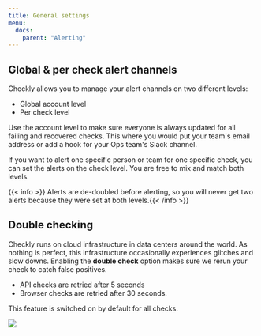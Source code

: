 ```yaml
---
title: General settings
menu:
  docs:
    parent: "Alerting"
---
```


##  Global & per check alert channels

Checkly allows you to manage your alert channels on two different levels:

- Global account level
- Per check level

Use the account level to make sure everyone is always updated for all failing and recovered checks. This where you would 
put your team's email address or add a hook for your Ops team's Slack channel.  

If you want to alert one specific person or team for one specific check, you can set the alerts on the check level.
You are free to mix and match both levels. 

{{< info >}} Alerts are de-doubled before alerting, so you will never get two alerts because they were set at both levels.{{< /info >}}


## Double checking

Checkly runs on cloud infrastructure in data centers around the world. As nothing is perfect, this infrastructure
occasionally experiences glitches and slow downs. Enabling the  **double check** option makes sure we rerun your check
to catch false positives.

- API checks are retried after 5 seconds
- Browser checks are retried after 30 seconds. 

This feature is switched on by default for all checks. 

![](/docs/images/alerting/double_check.png)
